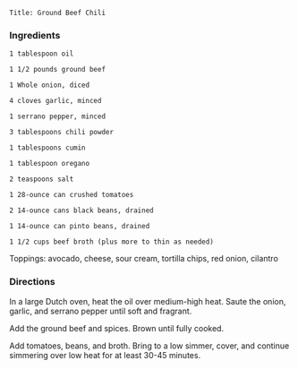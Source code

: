 ~~~ recipe-info
Title: Ground Beef Chili
~~~

### Ingredients

~~~ recipe-ingredients
1 tablespoon oil

1 1/2 pounds ground beef

1 Whole onion, diced

4 cloves garlic, minced

1 serrano pepper, minced

3 tablespoons chili powder

1 tablespoons cumin

1 tablespoon oregano

2 teaspoons salt

1 28-ounce can crushed tomatoes

2 14-ounce cans black beans, drained

1 14-ounce can pinto beans, drained

1 1/2 cups beef broth (plus more to thin as needed)
~~~

Toppings: avocado, cheese, sour cream, tortilla chips, red onion, cilantro


### Directions

In a large Dutch oven, heat the oil over medium-high heat. Saute the onion, garlic, and serrano
pepper until soft and fragrant.

Add the ground beef and spices. Brown until fully cooked.

Add tomatoes, beans, and broth. Bring to a low simmer, cover, and continue simmering over low heat
for at least 30-45 minutes.
